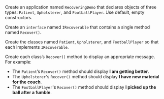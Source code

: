 Create an application named `RecoveringDemo` that declares objects of three
types: `Patient`, `Upholsterer`, and `FootballPlayer`. Use default, empty constructors.

Create an `interface` named `IRecoverable` that contains a single method named `Recover()`. 

Create the classes named `Patient`, `Upholsterer`, and `FootballPlayer` so that each implements `IRecoverable`. 

Create each class’s `Recover()` method to display an appropriate message. For example:
* The `Patient`’s `Recover()` method should display **I am getting better**.
* The `Upholsterer`'s `Recover()` method should display **I have new material for the couch**.
* The `FootballPlayer`'s `Recover()` method should display **I picked up the ball after a fumble**.

